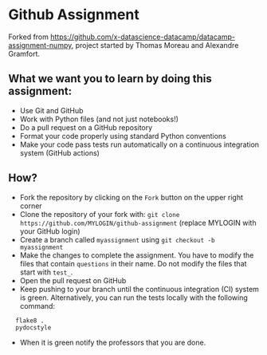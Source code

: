 # Github Assignment

Forked from https://github.com/x-datascience-datacamp/datacamp-assignment-numpy, project started by Thomas Moreau and Alexandre Gramfort.

## What we want you to learn by doing this assignment:

  - Use Git and GitHub
  - Work with Python files (and not just notebooks!)
  - Do a pull request on a GitHub repository
  - Format your code properly using standard Python conventions
  - Make your code pass tests run automatically on a continuous integration system (GitHub actions)

## How?

  - Fork the repository by clicking on the `Fork` button on the upper right corner
  - Clone the repository of your fork with: `git clone https://github.com/MYLOGIN/github-assignment` (replace MYLOGIN with your GitHub login)
  - Create a branch called `myassignment` using `git checkout -b myassignment`
  - Make the changes to complete the assignment. You have to modify the files that contain `questions` in their name. Do not modify the files that start with `test_`.
  - Open the pull request on GitHub
  - Keep pushing to your branch until the continuous integration (CI) system is green. Alternatively, you can run the tests locally with the following command:
  ```
    flake8 .
    pydocstyle
  ```
  - When it is green notify the professors that you are done.
